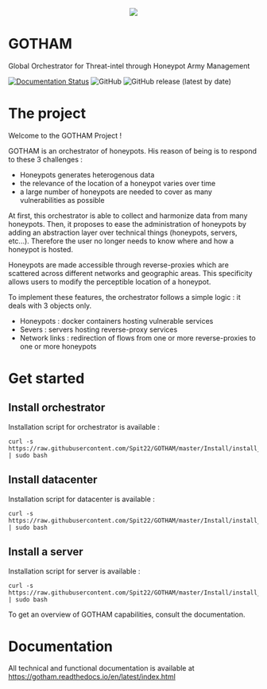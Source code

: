 <p align="center">
  <img src="https://user-images.githubusercontent.com/60015417/119951443-40ecdb80-bf9c-11eb-8e77-8bdb42243580.png"/>
</p>

# GOTHAM

Global Orchestrator for Threat-intel through Honeypot Army Management


[![Documentation Status](https://readthedocs.org/projects/gotham/badge/?version=latest)](https://gotham.readthedocs.io/en/latest/?badge=latest) ![GitHub](https://img.shields.io/github/license/spit22/GOTHAM) ![GitHub release (latest by date)](https://img.shields.io/github/v/release/spit22/GOTHAM)

# The project

Welcome to the GOTHAM Project !

GOTHAM is an orchestrator of honeypots. His reason of being is to respond to these 3 challenges : 

* Honeypots generates heterogenous data
* the relevance of the location of a honeypot varies over time
* a large number of honeypots are needed to cover as many vulnerabilities as possible

At first, this orchestrator is able to collect and harmonize data from many honeypots. Then, it proposes to ease the administration of honeypots by adding an abstraction layer over technical things (honeypots, servers, etc...). Therefore the user no longer needs to know where and how a honeypot is hosted.

Honeypots are made accessible through reverse-proxies which are scattered across different networks and geographic areas. This specificity allows users to modify the perceptible location of a honeypot.

To implement these features, the orchestrator follows a simple logic : it deals with 3 objects only.

* Honeypots : docker containers hosting vulnerable services
* Severs : servers hosting reverse-proxy services
* Network links : redirection of flows from one or more reverse-proxies to one or more honeypots

# Get started

## Install orchestrator

Installation script for orchestrator is available :

```
curl -s https://raw.githubusercontent.com/Spit22/GOTHAM/master/Install/install_orchestrator.sh | sudo bash
```

## Install datacenter

Installation script for datacenter is available :

```
curl -s https://raw.githubusercontent.com/Spit22/GOTHAM/master/Install/install_dc.sh | sudo bash
```

## Install a server

Installation script for server is available :

```
curl -s https://raw.githubusercontent.com/Spit22/GOTHAM/master/Install/install_server.sh | sudo bash
```

To get an overview of GOTHAM capabilities, consult the documentation.

# Documentation

All technical and functional documentation is available at https://gotham.readthedocs.io/en/latest/index.html


